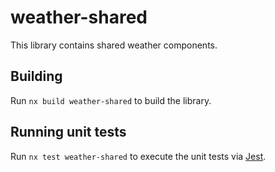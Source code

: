# weather-shared

This library contains shared weather components.

## Building

Run `nx build weather-shared` to build the library.

## Running unit tests

Run `nx test weather-shared` to execute the unit tests via [Jest](https://jestjs.io).
